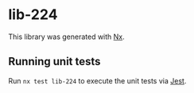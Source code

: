 # lib-224

This library was generated with [Nx](https://nx.dev).

## Running unit tests

Run `nx test lib-224` to execute the unit tests via [Jest](https://jestjs.io).

